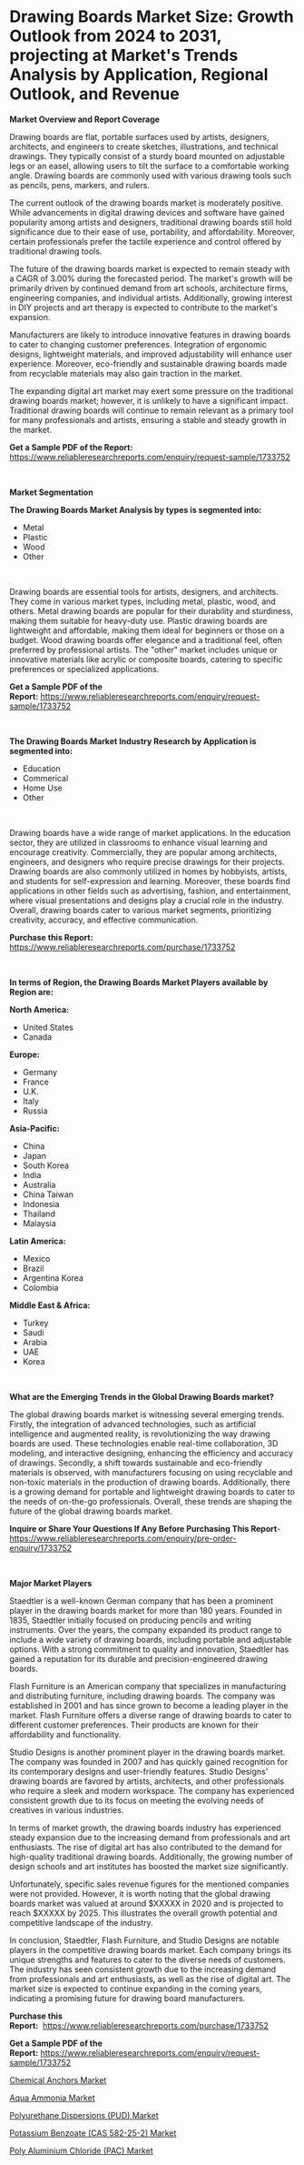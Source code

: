 <p><h1>Drawing Boards Market Size: Growth Outlook from 2024 to 2031, projecting at Market's Trends Analysis by Application, Regional Outlook, and Revenue</h1></p><p><strong>Market Overview and Report Coverage</strong></p>
<p><p>Drawing boards are flat, portable surfaces used by artists, designers, architects, and engineers to create sketches, illustrations, and technical drawings. They typically consist of a sturdy board mounted on adjustable legs or an easel, allowing users to tilt the surface to a comfortable working angle. Drawing boards are commonly used with various drawing tools such as pencils, pens, markers, and rulers.</p><p>The current outlook of the drawing boards market is moderately positive. While advancements in digital drawing devices and software have gained popularity among artists and designers, traditional drawing boards still hold significance due to their ease of use, portability, and affordability. Moreover, certain professionals prefer the tactile experience and control offered by traditional drawing tools.</p><p>The future of the drawing boards market is expected to remain steady with a CAGR of 3.00% during the forecasted period. The market's growth will be primarily driven by continued demand from art schools, architecture firms, engineering companies, and individual artists. Additionally, growing interest in DIY projects and art therapy is expected to contribute to the market's expansion.</p><p>Manufacturers are likely to introduce innovative features in drawing boards to cater to changing customer preferences. Integration of ergonomic designs, lightweight materials, and improved adjustability will enhance user experience. Moreover, eco-friendly and sustainable drawing boards made from recyclable materials may also gain traction in the market.</p><p>The expanding digital art market may exert some pressure on the traditional drawing boards market; however, it is unlikely to have a significant impact. Traditional drawing boards will continue to remain relevant as a primary tool for many professionals and artists, ensuring a stable and steady growth in the market.</p></p>
<p><strong>Get a Sample PDF of the Report:</strong> <a href="https://www.reliableresearchreports.com/enquiry/request-sample/1733752">https://www.reliableresearchreports.com/enquiry/request-sample/1733752</a></p>
<p>&nbsp;</p>
<p><strong>Market Segmentation</strong></p>
<p><strong>The Drawing Boards Market Analysis by types is segmented into:</strong></p>
<p><ul><li>Metal</li><li>Plastic</li><li>Wood</li><li>Other</li></ul></p>
<p>&nbsp;</p>
<p><p>Drawing boards are essential tools for artists, designers, and architects. They come in various market types, including metal, plastic, wood, and others. Metal drawing boards are popular for their durability and sturdiness, making them suitable for heavy-duty use. Plastic drawing boards are lightweight and affordable, making them ideal for beginners or those on a budget. Wood drawing boards offer elegance and a traditional feel, often preferred by professional artists. The "other" market includes unique or innovative materials like acrylic or composite boards, catering to specific preferences or specialized applications.</p></p>
<p><strong>Get a Sample PDF of the Report:</strong>&nbsp;<a href="https://www.reliableresearchreports.com/enquiry/request-sample/1733752">https://www.reliableresearchreports.com/enquiry/request-sample/1733752</a></p>
<p>&nbsp;</p>
<p><strong>The Drawing Boards Market Industry Research by Application is segmented into:</strong></p>
<p><ul><li>Education</li><li>Commerical</li><li>Home Use</li><li>Other</li></ul></p>
<p>&nbsp;</p>
<p><p>Drawing boards have a wide range of market applications. In the education sector, they are utilized in classrooms to enhance visual learning and encourage creativity. Commercially, they are popular among architects, engineers, and designers who require precise drawings for their projects. Drawing boards are also commonly utilized in homes by hobbyists, artists, and students for self-expression and learning. Moreover, these boards find applications in other fields such as advertising, fashion, and entertainment, where visual presentations and designs play a crucial role in the industry. Overall, drawing boards cater to various market segments, prioritizing creativity, accuracy, and effective communication.</p></p>
<p><strong>Purchase this Report:</strong>&nbsp; <a href="https://www.reliableresearchreports.com/purchase/1733752">https://www.reliableresearchreports.com/purchase/1733752</a></p>
<p>&nbsp;</p>
<p><strong>In terms of Region, the Drawing Boards Market Players available by Region are:</strong></p>
<p>
    <p> <strong> North America: </strong>
        <ul>
            <li>United States</li>
            <li>Canada</li>
        </ul>
        </p> 
    <p> <strong> Europe: </strong>
        <ul>
            <li>Germany</li>
            <li>France</li>
            <li>U.K.</li>
            <li>Italy</li>
            <li>Russia</li>
        </ul>
        </p> 
    <p> <strong> Asia-Pacific: </strong>
        <ul>
            <li>China</li>
            <li>Japan</li>
            <li>South Korea</li>
            <li>India</li>
            <li>Australia</li>
            <li>China Taiwan</li>
            <li>Indonesia</li>
            <li>Thailand</li>
            <li>Malaysia</li>
        </ul>
        </p> 
    <p> <strong> Latin America: </strong>
        <ul>
            <li>Mexico</li>
            <li>Brazil</li>
            <li>Argentina Korea</li>
            <li>Colombia</li>
        </ul>
        </p> 
    <p> <strong> Middle East & Africa: </strong>
        <ul>
            <li>Turkey</li>
            <li>Saudi</li>
            <li>Arabia</li>
            <li>UAE</li>
            <li>Korea</li>
        </ul>
    </p>
    </p>
<p>&nbsp;</p>
<p><strong>What are the Emerging Trends in the Global Drawing Boards market?</strong></p>
<p><p>The global drawing boards market is witnessing several emerging trends. Firstly, the integration of advanced technologies, such as artificial intelligence and augmented reality, is revolutionizing the way drawing boards are used. These technologies enable real-time collaboration, 3D modeling, and interactive designing, enhancing the efficiency and accuracy of drawings. Secondly, a shift towards sustainable and eco-friendly materials is observed, with manufacturers focusing on using recyclable and non-toxic materials in the production of drawing boards. Additionally, there is a growing demand for portable and lightweight drawing boards to cater to the needs of on-the-go professionals. Overall, these trends are shaping the future of the global drawing boards market.</p></p>
<p><strong>Inquire or Share Your Questions If Any Before Purchasing This Report</strong>- <a href="https://www.reliableresearchreports.com/enquiry/pre-order-enquiry/1733752">https://www.reliableresearchreports.com/enquiry/pre-order-enquiry/1733752</a></p>
<p>&nbsp;</p>
<p><strong>Major Market Players</strong></p>
<p><p>Staedtler is a well-known German company that has been a prominent player in the drawing boards market for more than 180 years. Founded in 1835, Staedtler initially focused on producing pencils and writing instruments. Over the years, the company expanded its product range to include a wide variety of drawing boards, including portable and adjustable options. With a strong commitment to quality and innovation, Staedtler has gained a reputation for its durable and precision-engineered drawing boards.</p><p>Flash Furniture is an American company that specializes in manufacturing and distributing furniture, including drawing boards. The company was established in 2001 and has since grown to become a leading player in the market. Flash Furniture offers a diverse range of drawing boards to cater to different customer preferences. Their products are known for their affordability and functionality.</p><p>Studio Designs is another prominent player in the drawing boards market. The company was founded in 2007 and has quickly gained recognition for its contemporary designs and user-friendly features. Studio Designs' drawing boards are favored by artists, architects, and other professionals who require a sleek and modern workspace. The company has experienced consistent growth due to its focus on meeting the evolving needs of creatives in various industries.</p><p>In terms of market growth, the drawing boards industry has experienced steady expansion due to the increasing demand from professionals and art enthusiasts. The rise of digital art has also contributed to the demand for high-quality traditional drawing boards. Additionally, the growing number of design schools and art institutes has boosted the market size significantly.</p><p>Unfortunately, specific sales revenue figures for the mentioned companies were not provided. However, it is worth noting that the global drawing boards market was valued at around $XXXXX in 2020 and is projected to reach $XXXXX by 2025. This illustrates the overall growth potential and competitive landscape of the industry.</p><p>In conclusion, Staedtler, Flash Furniture, and Studio Designs are notable players in the competitive drawing boards market. Each company brings its unique strengths and features to cater to the diverse needs of customers. The industry has seen consistent growth due to the increasing demand from professionals and art enthusiasts, as well as the rise of digital art. The market size is expected to continue expanding in the coming years, indicating a promising future for drawing board manufacturers.</p></p>
<p><strong>Purchase this Report:</strong>&nbsp;&nbsp;<a href="https://www.reliableresearchreports.com/purchase/1733752">https://www.reliableresearchreports.com/purchase/1733752</a></p>
<p></p>
<p><strong>Get a Sample PDF of the Report:</strong>&nbsp;<a href="https://www.reliableresearchreports.com/enquiry/request-sample/1733752">https://www.reliableresearchreports.com/enquiry/request-sample/1733752</a></p>
<p><p><a href="https://www.linkedin.com/pulse/chemical-anchors-market-size-share-global-analysis-report-2023-11rfe/">Chemical Anchors Market</a></p><p><a href="https://www.linkedin.com/pulse/aqua-ammonia-market-size-share-amp-trends-analysis-report-jnnbe/">Aqua Ammonia Market</a></p><p><a href="https://github.com/FassouRP/Market-Research-Report-List-2/blob/main/polyurethane-dispersions-pud-market.md">Polyurethane Dispersions (PUD) Market</a></p><p><a href="https://github.com/ashepherd82/Market-Research-Report-List-2/blob/main/potassium-benzoate-cas-582-25-2-market.md">Potassium Benzoate (CAS 582-25-2) Market</a></p><p><a href="https://www.linkedin.com/pulse/poly-aluminium-chloride-pac-market-challenges-opportunities-xmjfc/">Poly Aluminium Chloride (PAC) Market</a></p></p>